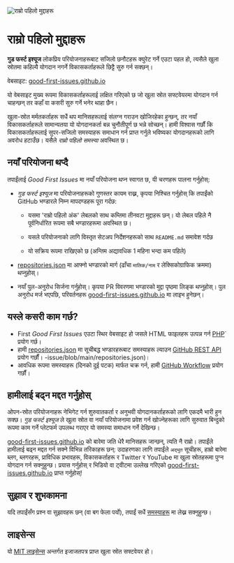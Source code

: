 ![राम्रो पहिलो मुद्दाहरू](https://github.com/Krishna01work/good-first-issues.github.io/blob/f5ac4b7f8543913637057e166638f1735512434c/assets/github/social-preview.png)

# राम्रो पहिलो मुद्दाहरू

**गुड फर्स्ट इश्यूज** लोकप्रिय परियोजनाहरूबाट सजिलो छनौटहरू क्युरेट गर्ने एउटा पहल हो, त्यसैले खुला स्रोतमा कहिल्यै योगदान नगर्ने विकासकर्ताहरूले छिट्टै सुरु गर्न सक्छन्।

वेबसाइट: [good-first-issues.github.io](https://good-first-issues.github.io)

यो वेबसाइट मुख्य रूपमा विकासकर्ताहरूलाई लक्षित गरिएको छ जो खुला स्रोत सफ्टवेयरमा योगदान गर्न चाहन्छन् तर कहाँ वा कसरी सुरु गर्ने भनेर थाहा छैन।

खुला-स्रोत मर्मतकर्ताहरू सधैं थप मानिसहरूलाई संलग्न गराउन खोजिरहेका हुन्छन्, तर नयाँ विकासकर्ताहरूले सामान्यतया यो योगदानकर्ता बन्न चुनौतीपूर्ण छ भन्ने सोच्छन्। हामी विश्वास गर्छौं कि विकासकर्ताहरूलाई सुपर-सजिलो समस्याहरू समाधान गर्न प्राप्त गर्नुले भविष्यका योगदानहरूको लागि अवरोध हटाउँछ। यसैले *राम्रो पहिलो समस्या* अवस्थित छ।

## नयाँ परियोजना थप्दै

तपाईंलाई *Good First Issues* मा नयाँ परियोजना थप्न स्वागत छ, यी चरणहरू पालना गर्नुहोस्:

- *गुड फर्स्ट इश्यूज* मा परियोजनाहरूको गुणस्तर कायम राख्न, कृपया निश्चित गर्नुहोस् कि तपाईंको GitHub भण्डारले निम्न मापदण्डहरू पूरा गर्दछ:

     - यसमा 'राम्रो पहिलो अंक' लेबलको साथ कम्तिमा तीनवटा मुद्दाहरू छन्। यो लेबल पहिले नै पूर्वनिर्धारित रूपमा सबै भण्डारहरूमा अवस्थित छ।

     - यसले परियोजनाको लागि विस्तृत सेटअप निर्देशनहरूको साथ `README.md` समावेश गर्दछ

     - यो सक्रिय रूपमा राखिएको छ (अन्तिम अद्यावधिक 1 महिना भन्दा कम पहिले)

- [repositories.json](https://github.com/gomzyakov/good-first-issue/blob/main/repositories.json) मा आफ्नो भण्डारको मार्ग (ढाँचा `मालिक/नाम` र लेक्सिकोग्राफिक क्रममा) थप्नुहोस्।

- नयाँ पुल-अनुरोध सिर्जना गर्नुहोस्। कृपया PR विवरणमा भण्डारको मुद्दा पृष्ठमा लिङ्क थप्नुहोस्। पुल अनुरोध मर्ज भएपछि, परिवर्तनहरू [good-first-issues.github.io](https://good-first-issues.github.io) मा लाइभ हुनेछन्।

## यस्ले कसरी काम गर्छ?

- First *Good First Issues* एउटा स्थिर वेबसाइट हो जसले HTML फाइलहरू उत्पन्न गर्न [PHP](https://www.php.net)` प्रयोग गर्छ।
- हामी [repositories.json](https://github.com/gomzyakov/good-first) मा सूचीबद्ध भण्डारहरूबाट समस्याहरू ल्याउन [GitHub REST API](https://docs.github.com/en/rest) प्रयोग गर्छौं। -issue/blob/main/repositories.json)।
- आवधिक रूपमा समस्याहरू (दिनको दुई पटक) मार्फत चक्र गर्न, हामी [GitHub Workflow](https://docs.github.com/en/actions/using-workflows) प्रयोग गर्छौं।

## हामीलाई बढ्न मद्दत गर्नुहोस्

ओपन-स्रोत परियोजनाहरू नेभिगेट गर्न शुरुवातकर्ता र अनुभवी योगदानकर्ताहरूको लागि एकदमै भारी हुन सक्छ। *गुड फर्स्ट इश्यूज* ले खुला स्रोत वा नयाँ परियोजनामा प्रवेश गर्न खोज्नेहरूका लागि सुरुवात बिन्दुको रूपमा काम गर्ने प्लेटफर्म उपलब्ध गराएर यो समस्या समाधान गर्ने देखिन्छ।

[good-first-issues.github.io](https://good-first-issues.github.io) को बारेमा जति धेरै मानिसहरू जान्छन्, त्यति नै राम्रो। तपाईंले हामीलाई बढ्न मद्दत गर्न सक्ने विभिन्न तरिकाहरू छन्: उदाहरणका लागि तपाईंले `अद्भुत` सूचीहरू, हाम्रो बारेमा ब्लग, ब्लगरहरू, प्राविधिक प्रभावहरू, विकासकर्ताहरू र Twitter र YouTube मा खुला स्रोतहरूमा पुग्न योगदान गर्न सक्नुहुन्छ। प्रयास गर्नुहोस् र भिडियो वा ट्वीटमा उल्लेख गरिएको [good-first-issues.github.io](https://good-first-issues.github.io) प्राप्त गर्नुहोस्!

## सुझाव र शुभकामना

यदि तपाईंसँग प्रश्न वा सुझावहरू छन् (वा बग फेला पर्यो), तपाईं सधैं [समस्याहरू](https://github.com/good-first-issues/good-first-issues.github.io/issues) मा लेख्न सक्नुहुन्छ।

## लाइसेन्स

यो [MIT लाइसेन्स](https://github.com/good-first-issues/good-first-issues.github.io/blob/main/LICENSE) अन्तर्गत इजाजतपत्र प्राप्त खुला स्रोत सफ्टवेयर हो।